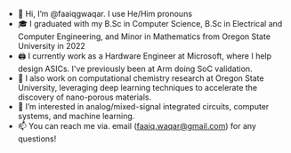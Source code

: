 - 👋 Hi, I’m @faaiqgwaqar. I use He/Him pronouns
- :mortar_board: I graduated with my B.Sc in Computer Science, B.Sc in Electrical and Computer Engineering, and Minor in Mathematics from Oregon State University in 2022
- :printer: I currently work as a Hardware Engineer at Microsoft, where I help design ASICs. I've previously been at Arm doing SoC validation.
- :test_tube: I also work on computational chemistry research at Oregon State University, leveraging deep learning techniques to accelerate the discovery of nano-porous materials.
- 👀 I’m interested in analog/mixed-signal integrated circuits, computer systems, and machine learning.
- 📫 You can reach me via. email (faaiq.waqar@gmail.com) for any questions!

<!---
faaiqgwaqar/faaiqgwaqar is a ✨ special ✨ repository because its `README.md` (this file) appears on your GitHub profile.
You can click the Preview link to take a look at your changes.
--->
